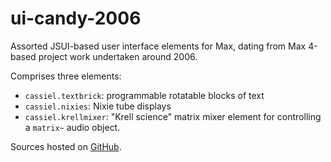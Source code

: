 # ui-candy-2006

Assorted JSUI-based user interface elements for Max, dating from Max 4-based project work undertaken around 2006.

Comprises three elements:

- `cassiel.textbrick`: programmable rotatable blocks of text
- `cassiel.nixies`: Nixie tube displays
- `cassiel.krellmixer`: "Krell science" matrix mixer element for controlling a `matrix~` audio object.

Sources hosted on [GitHub](https://github.com/cassiel/ui-candy-2006).
